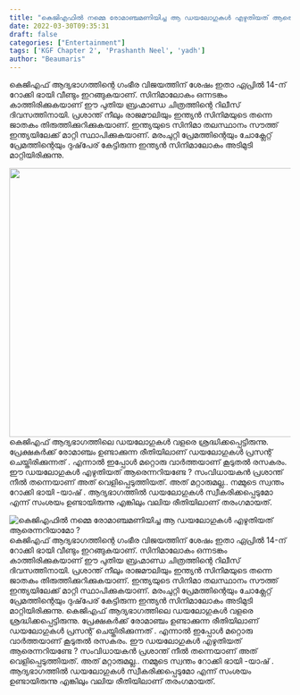 ```yaml
---
title: "കെജിഎഫിൽ നമ്മെ രോമാഞ്ചമണിയിച്ച ആ ഡയലോഗുകൾ എഴുതിയത് ആരെന്നറിയാമോ ?"
date: 2022-03-30T09:35:31
draft: false
categories: ["Entertainment"]
tags: ['KGF Chapter 2', 'Prashanth Neel', 'yadh']
author: "Beaumaris"
---
```


കെജിഎഫ് ആദ്യഭാഗത്തിന്റെ ഗംഭീര വിജയത്തിന് ശേഷം ഇതാ ഏപ്രിൽ 14-ന് റോക്കി ഭായി വീണ്ടും ഇറങ്ങുകയാണ്. സിനിമാലോകം ഒന്നടങ്കം കാത്തിരിക്കുകയാണ് ഈ പുതിയ ബ്രഹ്മാണ്ഡ ചിത്രത്തിന്റെ റിലീസ് ദിവസത്തിനായി. പ്രശാന്ത് നീലും രാജമൗലിയും ഇന്ത്യൻ സിനിമയുടെ തന്നെ ജാതകം തിരുത്തിക്കുറിക്കുകയാണ്. ഇന്ത്യയുടെ സിനിമാ തലസ്ഥാനം സൗത്ത് ഇന്ത്യയിലേക്ക് മാറ്റി സ്ഥാപിക്കുകയാണ്. മരംചുറ്റി പ്രേമത്തിന്റെയും ചോക്ലേറ്റ് പ്രേമത്തിന്റെയും ദുഷ്‌പേര് കേട്ടിരുന്ന ഇന്ത്യൻ സിനിമാലോകം അടിമുടി മാറ്റിയിരിക്കുന്നു.

<img class="wp-image-327846 aligncenter" src="https://cdn.boolokam.com/articles/2022/03/vdvdvv-1.jpg" alt="" width="855" height="481" />കെജിഎഫ് ആദ്യഭാഗത്തിലെ ഡയലോഗുകൾ വളരെ ശ്രദ്ധിക്കപ്പെട്ടിരുന്നു. പ്രേക്ഷകർക്ക് രോമാഞ്ചം ഉണ്ടാക്കുന്ന രീതിയിലാണ് ഡയലോഗുകൾ പ്രസന്റ് ചെയ്തിരിക്കുന്നത് . എന്നാൽ ഇപ്പോൾ മറ്റൊരു വാർത്തയാണ് കൂടുതൽ രസകരം. ഈ ഡയലോഗുകൾ എഴുതിയത് ആരെന്നറിയണ്ടേ ? സംവിധായകൻ പ്രശാന്ത് നീൽ തന്നെയാണ് അത് വെളിപ്പെടുത്തിയത്. അത് മറ്റാരുമല്ല.. നമ്മുടെ സ്വന്തം റോക്കി ഭായി -യാഷ് . ആദ്യഭാഗത്തിൽ ഡയലോഗുകൾ സ്വീകരിക്കപ്പെടുമോ എന്ന് സംശയം ഉണ്ടായിരുന്നു എങ്കിലും വലിയ രീതിയിലാണ് തരംഗമായത്.


![കെജിഎഫിൽ നമ്മെ രോമാഞ്ചമണിയിച്ച ആ ഡയലോഗുകൾ എഴുതിയത് ആരെന്നറിയാമോ ?](https://cdn.boolokam.com/articles/2022/03/vdvdvv-1.jpg)കെജിഎഫ് ആദ്യഭാഗത്തിന്റെ ഗംഭീര വിജയത്തിന് ശേഷം ഇതാ ഏപ്രിൽ 14-ന് റോക്കി ഭായി വീണ്ടും ഇറങ്ങുകയാണ്. സിനിമാലോകം ഒന്നടങ്കം കാത്തിരിക്കുകയാണ് ഈ പുതിയ ബ്രഹ്മാണ്ഡ ചിത്രത്തിന്റെ റിലീസ് ദിവസത്തിനായി. പ്രശാന്ത് നീലും രാജമൗലിയും ഇന്ത്യൻ സിനിമയുടെ തന്നെ ജാതകം തിരുത്തിക്കുറിക്കുകയാണ്. ഇന്ത്യയുടെ സിനിമാ തലസ്ഥാനം സൗത്ത് ഇന്ത്യയിലേക്ക് മാറ്റി സ്ഥാപിക്കുകയാണ്. മരംചുറ്റി പ്രേമത്തിന്റെയും ചോക്ലേറ്റ് പ്രേമത്തിന്റെയും ദുഷ്‌പേര് കേട്ടിരുന്ന ഇന്ത്യൻ സിനിമാലോകം അടിമുടി മാറ്റിയിരിക്കുന്നു. കെജിഎഫ് ആദ്യഭാഗത്തിലെ ഡയലോഗുകൾ വളരെ ശ്രദ്ധിക്കപ്പെട്ടിരുന്നു. പ്രേക്ഷകർക്ക് രോമാഞ്ചം ഉണ്ടാക്കുന്ന രീതിയിലാണ് ഡയലോഗുകൾ പ്രസന്റ് ചെയ്തിരിക്കുന്നത് . എന്നാൽ ഇപ്പോൾ മറ്റൊരു വാർത്തയാണ് കൂടുതൽ രസകരം. ഈ ഡയലോഗുകൾ എഴുതിയത് ആരെന്നറിയണ്ടേ ? സംവിധായകൻ പ്രശാന്ത് നീൽ തന്നെയാണ് അത് വെളിപ്പെടുത്തിയത്. അത് മറ്റാരുമല്ല.. നമ്മുടെ സ്വന്തം റോക്കി ഭായി -യാഷ് . ആദ്യഭാഗത്തിൽ ഡയലോഗുകൾ സ്വീകരിക്കപ്പെടുമോ എന്ന് സംശയം ഉണ്ടായിരുന്നു എങ്കിലും വലിയ രീതിയിലാണ് തരംഗമായത്.
